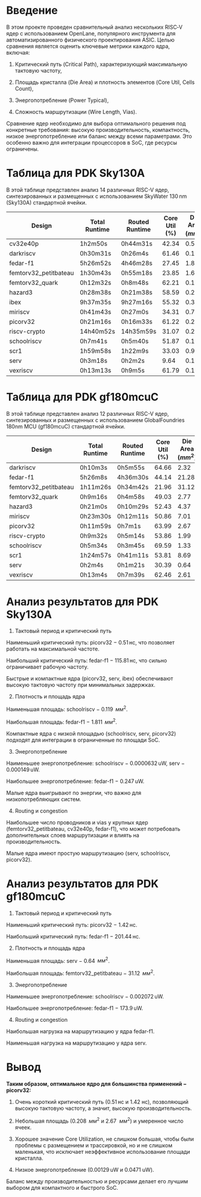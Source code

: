 # Введение

В этом проекте проведен сравнительный анализ нескольких RISC‑V ядер с использованием OpenLane, популярного инструмента для автоматизированного физического проектирования ASIC. Целью сравнения является оценить ключевые метрики каждого ядра, включая:

1) Критический путь (Critical Path), характеризующий максимальную тактовую частоту,

2) Площадь кристалла (Die Area) и плотность элементов (Core Util, Cells Count),

3) Энергопотребление (Power Typical),

4) Сложность маршрутизации (Wire Length, Vias).

Сравнение ядер необходимо для выбора оптимального решения под конкретные требования: высокую производительность, компактность, низкое энергопотребление или баланс между всеми параметрами. Это особенно важно для интеграции процессоров в SoC, где ресурсы ограничены.

# Таблица для PDK Sky130A

В этой таблице представлен анализ 14 различных RISC-V ядер, синтезированных и размещенных с использованием SkyWater 130 nm (Sky130A) стандартной ячейки.

| Design               | Total Runtime | Routed Runtime | Core Util (%) | Die Area $`(mm^2)`$ | Cells Count | Wire Length (um) | Vias | Critical Path (ns) | Power Typical (uW) |
|---------------------|---------------|----------------|---------------|----------------|-------------|-----------------|------|------------------|------------------|
| cv32e40p        | 1h2m50s       | 0h44m31s       | 42.34         | 0.584          | 21301       | 1,247,091        | 199,434 | 2.65             | 0.00224          |
| darkriscv            | 0h30m31s      | 0h26m4s        | 61.46         | 0.181          | 7,471       | 339,394          | 67,472  | 5.81             | 0.00281          |
| fedar-f1             | 5h26m52s      | 4h46m28s       | 27.45         | 1.811          | 34,304      | 3,048,005        | 438,939 | 115.81           | 0.247            |
| femtorv32_petitbateau| 1h30m43s      | 0h55m18s       | 23.85         | 1.680          | 2,825       | 3,383,382        | 326,538 | 7.37             | 0.0244           |
| femtorv32_quark      | 0h12m32s      | 0h8m48s        | 62.21         | 0.161          | 768         | 283,972          | 56,940  | 4.59             | 0.00165          |
| hazard3         | 0h28m38s      | 0h21m38s       | 58.59         | 0.259          | 988         | 473,599          | 96,726  | 8.69             | 0.00241          |
| ibex           | 9h37m35s      | 9h27m16s       | 55.32         | 0.340          | 1,202       | 807,876          | 138,186 | 1.60             | 0.00858          |
| miriscv         | 0h41m43s      | 0h27m0s        | 34.31         | 0.731          | 1,564       | 1,290,821        | 172,071 | 1.62             | 0.00161          |
| picorv32             | 0h21m16s      | 0h16m33s       | 61.22         | 0.208          | 893         | 446,448          | 80,167  | 0.51             | 0.00129          |
| riscv-crypto      | 14h40m52s     | 14h35m59s      | 31.07         | 0.263          | 888         | 444,256          | 62,129  | 5.80             | 0.00278          |
| schoolriscv  | 0h7m41s       | 0h5m40s        | 51.87         | 0.119          | 724         | 156,365          | 36,211  | 2.52             | 0.0000632        |
| scr1        | 1h59m58s      | 1h22m9s        | 33.03         | 0.909          | 2,008       | 1,581,000        | 233,467 | 15.29            | 0.00663          |
| serv             | 0h3m18s       | 0h2m2s         | 9.64          | 0.16           | 672         | 67,090           | 7,870   | 1.68             | 0.000149         |
| vexriscv             | 0h13m13s      | 0h9m5s         | 61.79         | 0.199          | 837         | 366,402          | 69,401  | 1.99             | 0.00121          |

# Таблица для PDK gf180mcuC

В этой таблице представлен анализ 12 различных RISC-V ядер, синтезированных и размещенных с использованием GlobalFoundries 180nm MCU (gf180mcuC) стандартной ячейки.

| Design | Total Runtime | Routed Runtime | Core Util (%) | Die Area $(mm^2)$ | Cells Count | Wire Length (um) | Vias | Critical Path (ns) | Power Typical (uW) |
|--------|---------------|----------------|---------------|-----------------|-------------|-----------------|------|------------------|------------------|
| darkriscv | 0h10m3s | 0h5m55s | 64.66 | 2.32 | 8050 | 781,932 | 89,585 | 11.1 | 0.0539 |
| fedar-f1 | 5h26m8s | 4h36m30s | 44.14 | 21.28 | 65,045 | 6,124,273 | 591,805 | 201.44 | 173.9 |
| femtorv32_petitbateau | 1h11m26s | 0h34m42s | 21.96 | 31.12 | 37,438 | 7,621,747 | 454,136 | 15.55 | 1.452 |
| femtorv32_quark | 0h9m16s | 0h4m58s | 49.03 | 2.77 | 7,084 | 724,954 | 76,147 | 8.21 | 0.0511 |
| hazard3 | 0h21m0s | 0h10m29s | 52.43 | 4.37 | 14,406 | 1,308,899 | 152,307 | 16.25 | 0.122 |
| miriscv | 0h23m30s | 0h12m11s | 50.86 | 7.01 | 21,061 | 2,132,143 | 217,586 | 3.87 | 0.0447 |
| picorv32 | 0h11m59s | 0h7m1s | 63.99 | 2.67 | 9,212 | 860,573 | 99,136 | 1.42 | 0.0471 |
| riscv-crypto | 0h9m32s | 0h5m14s | 53.86 | 1.99 | 6,188 | 688,371 | 70,106 | 12.01 | 0.483|
| schoolriscv | 0h5m34s | 0h3m45s | 69.59 | 1.33 | 5,767 | 385,396 | 48,178 | 4.66 | 0.002072 |
| scr1 | 1h24m57s | 0h41m11s | 53.81 | 8.69 | 28,377 | 3,140,255 | 315,074 | 26.36 | 0.0891 |
| serv | 0h2m4s | 0h1m21s | 30.39 | 0.64 | 944 | 80,954 | 9,377 | 3.5 | 0.00418 |
| vexriscv | 0h13m4s | 0h7m39s | 62.46 | 2.61 | 10,566 | 800,749 | 106,624 | 3.59 | 0.0655 |

# Анализ результатов для PDK Sky130A

1. Тактовый период и критический путь

Наименьший критический путь: picorv32 $-$ 0.51 нс, что позволяет работать на максимальной частоте.

Наибольший критический путь: fedar-f1 $-$ 115.81 нс, что сильно ограничивает рабочую частоту.

Быстрые и компактные ядра (picorv32, serv, ibex) обеспечивают высокую тактовую частоту при минимальных задержках.

2. Плотность и площадь ядра

Наименьшая площадь: schoolriscv $-$ 0.119 $`~мм^2`$.

Наибольшая площадь: fedar-f1 $-$ 1.811 $`~мм^2`$.

Компактные ядра с низкой площадью (schoolriscv, serv, picorv32) подходят для интеграции в ограниченные по площади SoC.

3. Энергопотребление

Наименьшее энергопотребление: schoolriscv $-$ 0.0000632 uW, serv $-$ 0.000149 uW.

Наибольшее энергопотребление: fedar-f1 $-$ 0.247 uW.

Малые ядра выигрывают по энергии, что важно для низкопотребляющих систем.

4. Routing и congestion

Наибольшее число проводников и vias у крупных ядер (femtorv32_petitbateau, cv32e40p, fedar-f1), что может потребовать дополнительных слоев маршрутизации и влиять на производительность.

Малые ядра имеют простую маршрутизацию (serv, schoolriscv, picorv32).

# Анализ результатов для PDK gf180mcuC

1. Тактовый период и критический путь

Наименьший критический путь: picorv32 $-$ 1.42 нс.

Наибольший критический путь: fedar-f1 $-$ 201.44 нс.

2. Плотность и площадь ядра

Наименьшая площадь: serv $-$ 0.64 $`~мм^2`$.

Наибольшая площадь: femtorv32_petitbateau $-$ 31.12 $`~мм^2`$.

3. Энергопотребление

Наименьшее энергопотребление: schoolriscv $-$ 0.002072 uW.

Наибольшее энергопотребление: fedar-f1 $-$ 173.9 uW.

4. Routing и congestion

Наибольшая нагрузка на маршрутизацию у ядра fedar-f1.

Наименьшая нагрузка на маршрутизацию у ядра serv.

# Вывод

**Таким образом, оптимальное ядро для большинства применений $-$ picorv32:**

1) Очень короткий критический путь (0.51 нс и 1.42 нс), позволяющий высокую тактовую частоту, а значит, высокую производительность.

2) Небольшая площадь (0.208 $`~мм^2`$ и 2.67 $`~мм^2`$) и умеренное число ячеек.

3) Хорошее значение Core Utilization, не слишком большая, чтобы были проблемы с размещением и трассировкой, но и не слишком маленькая, что исключает неэффективное использование площади кристалла.

4) Низкое энергопотребление (0.00129 uW и 0.0471 uW).

Баланс между производительностью и ресурсами делает его лучшим выбором для компактного и быстрого SoC.




